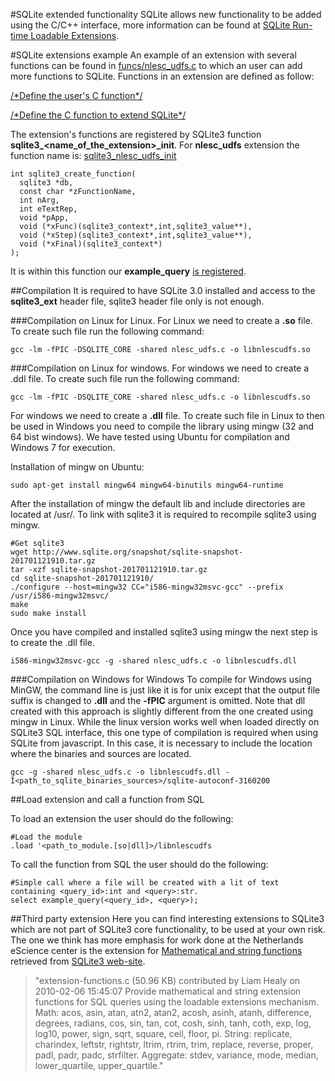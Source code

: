 #SQLite extended functionality
SQLite allows new functionality to be added using the C/C++ interface, more information can be found at [SQLite Run-time Loadable Extensions](http://sqlite.org/loadext.html).

#SQLite extensions example
An example of an extension with several functions can be found in [funcs/nlesc_udfs.c](funcs/nlesc_udfs.c) to which an user can add more functions to SQLite.
Functions in an extension are defined as follow:

[/\*Define the user's C function\*/](funcs/nlesc_udfs.c#L10)

[/\*Define the C function to extend SQLite\*/](funcs/nlesc_udfs.c#L18)

The extension's functions are registered by SQLite3 function **sqlite3_\<name_of_the_extension\>_init**. For **nlesc_udfs** extension the function name is:
[sqlite3_nlesc_udfs_init](funcs/nlesc_udfs.c#L32)
```
int sqlite3_create_function(
  sqlite3 *db,
  const char *zFunctionName,
  int nArg,
  int eTextRep,
  void *pApp,
  void (*xFunc)(sqlite3_context*,int,sqlite3_value**),
  void (*xStep)(sqlite3_context*,int,sqlite3_value**),
  void (*xFinal)(sqlite3_context*)
);
```

It is within this function our **example_query** [is registered](funcs/nlesc_udfs.c#L40).

##Compilation
It is required to have SQLite 3.0 installed and access to the **sqlite3_ext** header file, sqlite3 header file only is not enough.

###Compilation on Linux for Linux.
For Linux we need to create a **.so** file. To create such file run the following command:
```
gcc -lm -fPIC -DSQLITE_CORE -shared nlesc_udfs.c -o libnlescudfs.so
```

###Compilation on Linux for windows.
For windows we need to create a .ddl file. To create such file run the following command:
```
gcc -lm -fPIC -DSQLITE_CORE -shared nlesc_udfs.c -o libnlescudfs.so
```

For windows we need to create a **.dll** file. To create such file in Linux to then be used in Windows you need to compile the library using mingw (32 and 64 bist windows).
We have tested using Ubuntu for compilation and Windows 7 for execution.

Installation of mingw on Ubuntu:
```
sudo apt-get install mingw64 mingw64-binutils mingw64-runtime
```

After the installation of mingw the default lib and include directories are located at /usr/.
To link with sqlite3 it is required to recompile sqlite3 using mingw.
```
#Get sqlite3
wget http://www.sqlite.org/snapshot/sqlite-snapshot-201701121910.tar.gz
tar -xzf sqlite-snapshot-201701121910.tar.gz
cd sqlite-snapshot-201701121910/
./configure --host=mingw32 CC="i586-mingw32msvc-gcc" --prefix /usr/i586-mingw32msvc/
make
sudo make install
```

Once you have compiled and installed sqlite3 using mingw the next step is to create the .dll file.
```
i586-mingw32msvc-gcc -g -shared nlesc_udfs.c -o libnlescudfs.dll
```

###Compilation on Windows for Windows
To compile for Windows using MinGW, the command line is just like it is for unix except that the output file suffix is changed to **.dll** and the **-fPIC** argument is omitted.
Note that dll created with this approach is slightly different from the one created using mingw in Linux. While the linux version works well when loaded directly on SQLite3 SQL interface, this one type of compilation is required when using SQLite from javascript. In this case, it is necessary to include the location where the binaries and sources are located.
```
gcc -g -shared nlesc_udfs.c -o libnlescudfs.dll -I<path_to_sqlite_binaries_sources>/sqlite-autoconf-3160200
```

##Load extension and call a function from SQL

To load an extension the user should do the following:
```
#Load the module
.load '<path_to_module.[so|dll]>/libnlescudfs
```

To call the function from SQL the user should do the following:
```
#Simple call where a file will be created with a lit of text containing <query_id>:int and <query>:str.
select example_query(<query_id>, <query>);
```

##Third party extension
Here you can find interesting extensions to SQLite3 which are not part of SQLite3 core functionality, to be used at your own risk. The one we think has more emphasis for work done at the Netherlands eScience center is the extension for [Mathematical and string functions](funcs/extension-functions.c) retrieved from [SQLite3 web-site](https://www.sqlite.org/contrib).

> "extension-functions.c (50.96 KB) contributed by Liam Healy on 2010-02-06 15:45:07
> Provide mathematical and string extension functions for SQL queries using the loadable extensions mechanism. Math: acos, asin, atan, atn2, atan2, acosh, asinh, atanh, difference, degrees, radians, cos, sin, tan, cot, cosh, sinh, tanh, coth, exp, log, log10, power, sign, sqrt, square, ceil, floor, pi. String: replicate, charindex, leftstr, rightstr, ltrim, rtrim, trim, replace, reverse, proper, padl, padr, padc, strfilter. Aggregate: stdev, variance, mode, median, lower_quartile, upper_quartile."
